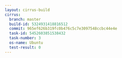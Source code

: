 ```yaml
---
layout: cirrus-build
cirrus:
  branch: master
  build-id: 5324931418816512
  commit: 965ef626b319fc0b476c5c7e3097548ccbc44e4e
  task-id: 5452603851538432
  task-number: 3
  os-name: Ubuntu
  test-result: 0
---
```

